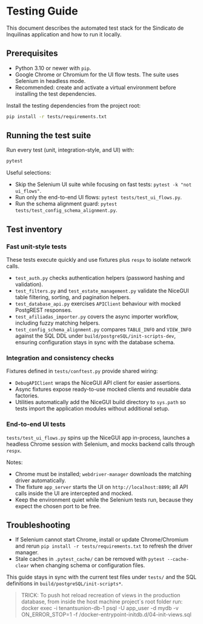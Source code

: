 # Testing Guide

This document describes the automated test stack for the Sindicato de Inquilinas application and how to run it locally.

## Prerequisites

- Python 3.10 or newer with `pip`.
- Google Chrome or Chromium for the UI flow tests. The suite uses Selenium in headless mode.
- Recommended: create and activate a virtual environment before installing the test dependencies.

Install the testing dependencies from the project root:

```bash
pip install -r tests/requirements.txt
```

## Running the test suite

Run every test (unit, integration-style, and UI) with:

```bash
pytest
```

Useful selections:

- Skip the Selenium UI suite while focusing on fast tests: `pytest -k "not ui_flows"`.
- Run only the end-to-end UI flows: `pytest tests/test_ui_flows.py`.
- Run the schema alignment guard: `pytest tests/test_config_schema_alignment.py`.

## Test inventory

### Fast unit-style tests

These tests execute quickly and use fixtures plus `respx` to isolate network calls.

- `test_auth.py` checks authentication helpers (password hashing and validation).
- `test_filters.py` and `test_estate_management.py` validate the NiceGUI table filtering, sorting, and pagination helpers.
- `test_database_api.py` exercises `APIClient` behaviour with mocked PostgREST responses.
- `test_afiliadas_importer.py` covers the async importer workflow, including fuzzy matching helpers.
- `test_config_schema_alignment.py` compares `TABLE_INFO` and `VIEW_INFO` against the SQL DDL under `build/postgreSQL/init-scripts-dev`, ensuring configuration stays in sync with the database schema.

### Integration and consistency checks

Fixtures defined in `tests/conftest.py` provide shared wiring:

- `DebugAPIClient` wraps the NiceGUI API client for easier assertions.
- Async fixtures expose ready-to-use mocked clients and reusable data factories.
- Utilities automatically add the NiceGUI build directory to `sys.path` so tests import the application modules without additional setup.

### End-to-end UI tests

`tests/test_ui_flows.py` spins up the NiceGUI app in-process, launches a headless Chrome session with Selenium, and mocks backend calls through `respx`.

Notes:

- Chrome must be installed; `webdriver-manager` downloads the matching driver automatically.
- The fixture `app_server` starts the UI on `http://localhost:8899`; all API calls inside the UI are intercepted and mocked.
- Keep the environment quiet while the Selenium tests run, because they expect the chosen port to be free.

## Troubleshooting

- If Selenium cannot start Chrome, install or update Chrome/Chromium and rerun `pip install -r tests/requirements.txt` to refresh the driver manager.
- Stale caches in `.pytest_cache/` can be removed with `pytest --cache-clear` when changing schema or configuration files.

This guide stays in sync with the current test files under `tests/` and the SQL definitions in `build/postgreSQL/init-scripts*`.

> TRICK: To push hot reload recreation of views in the production database, from inside the host machine project´s root folder run: docker exec -i tenantsunion-db-1 psql -U app_user -d mydb -v ON_ERROR_STOP=1 -f /docker-entrypoint-initdb.d/04-init-views.sql
